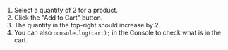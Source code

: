1. Select a quantity of 2 for a product.
2. Click the "Add to Cart" button.
3. The quantity in the top-right should increase by 2.
4. You can also `console.log(cart);` in the Console to check what is in the cart.